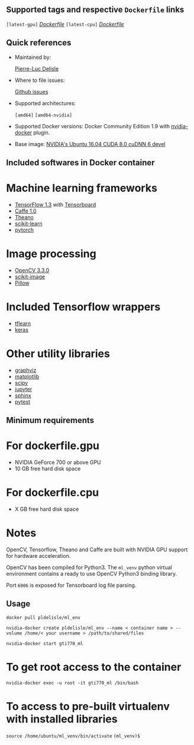 ## Supported tags and respective `Dockerfile` links 

`[latest-gpu]` *[Dockerfile](https://github.com/pldelisle/machine-learning-docker-environment/blob/master/dockerfile.gpu])*
`[latest-cpu]` *[Dockerfile](https://github.com/pldelisle/machine-learning-docker-environment/blob/master/dockerfile.cpu])*

## Quick references

* Maintained by: 

	[Pierre-Luc Delisle](https://github.com/pldelisle) 

* Where to file issues: 
	
	[Github issues](https://github.com/pldelisle/machine-learning-docker-environment/issues)

* Supported architectures:

	`[amd64]`[]() `[amd64-nvidia]`[](https://github.com/pldelisle/machine-learning-docker-environment/blob/master/dockerfile.gpu])

* Supported Docker versions:
	Docker Community Edition 1.9 with [nvidia-docker](https://github.com/NVIDIA/nvidia-docker) plugin.

* Base image:
	[NVIDIA's Ubuntu 16.04 CUDA 8.0 cuDNN 6 devel](https://gitlab.com/nvidia/cuda/blob/ubuntu16.04/8.0/devel/cudnn6/Dockerfile)


## Included softwares in Docker container 

# Machine learning frameworks

* [TensorFlow 1.3](http://tensorflow.org) with [Tensorboard](https://www.tensorflow.org/get_started/summaries_and_tensorboard)
* [Caffe 1.0](http://caffe.berkeleyvision.org) 
* [Theano](https://github.com/Theano/Theano)
* [scikit-learn](http://scikit-learn.org/stable/)
* [pytorch](https://github.com/pytorch/pytorch)

# Image processing  

* [OpenCV 3.3.0](https://github.com/opencv/opencv)
* [scikit-image](http://scikit-image.org)
* [Pillow](https://python-pillow.org)

# Included Tensorflow wrappers 

* [tflearn](https://github.com/tflearn/tflearn)
* [keras](https://keras.io)

# Other utility libraries

 * [graphviz](http://www.graphviz.org)
 * [matplotlib](http://matplotlib.org)
 * [scipy](https://www.scipy.org)
 * [jupyter](http://jupyter.org)
 * [sphinx](http://www.sphinx-doc.org/en/stable/)
 * [pytest](https://docs.pytest.org/en/latest/)

## Minimum requirements

# For dockerfile.gpu

* NVIDIA GeForce 700 or above GPU
* 10 GB free hard disk space

# For dockerfile.cpu

* X GB free hard disk space

# Notes

OpenCV, Tensorflow, Theano and Caffe are built with NVIDIA GPU support for hardware acceleration. 

OpenCV has been compiled for Python3. The `ml_venv` python virtual environment contains a ready to use OpenCV Python3 binding library.

Port `6006` is exposed for Tensorboard log file parsing. 


## Usage

`docker pull pldelisle/ml_env`

`nvidia-docker create pldelisle/ml_env --name < container name > --volume /home/< your username > /path/to/shared/files`

`nvidia-docker start gti770_ml`

# To get root access to the container 

`nvidia-docker exec -u root -it gti770_ml /bin/bash`

# To access to pre-built virtualenv with installed libraries

`source /home/ubuntu/ml_venv/bin/activate`
`(ml_venv)$`